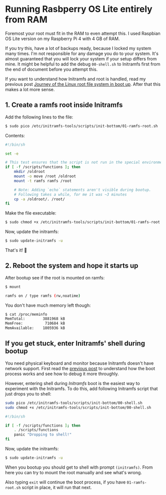# Running Rasbperry OS Lite entirely from RAM

Foremost your root must fit in the RAM to even attempt this. I used Raspbian OS Lite version on my Raspberry Pi 4 with 4 GB of RAM.

If you try this, have a lot of backups ready, because I locked my system many times. I'm not responsible for any damage you do to your system. It's almost guaranteed that you will lock your system if your setup differs from mine. It might be helpful to add the debug `00-shell.sh` to Initramfs first from the end of document before you attempt this. 

If you want to understand how Initramfs and root is handled, read my previous post [Journey of the Linux root file system in boot up](./root). After that this makes a lot more sense.

## 1. Create a ramfs root inside Initramfs

Add the following lines to the file:

```bash
$ sudo pico /etc/initramfs-tools/scripts/init-bottom/01-ramfs-root.sh
```

Contents:

```sh
#!/bin/sh

set -e

# This test ensures that the script is not run in the special environment of the initramfs update command, only during boot.
if [ -f /scripts/functions ]; then
    mkdir /oldroot
    mount -o move /root /oldroot
    mount -t ramfs ramfs /root

    # Note: Adding `echo` statements aren't visible during bootup.
    # Following takes a while, for me it was ~3 minutes
    cp -a /oldroot/. /root/
fi
```

Make the file executable:

```sh
$ sudo chmod +x /etc/initramfs-tools/scripts/init-bottom/01-ramfs-root.sh
```

Now, update the initramfs:

```sh
$ sudo update-initramfs -u
```

That's it! 🎉

## 2. Reboot the system and hope it starts up

After bootup see if the root is mounted on ramfs:

```sh
$ mount

ramfs on / type ramfs (rw,noatime)
```

You don't have much memory left though:

```sh
$ cat /proc/meminfo
MemTotal:        3881968 kB
MemFree:          710684 kB
MemAvailable:    1805936 kB
```

## If you get stuck, enter Initramfs' shell during bootup

You need physical keyboard and monitor because Initramfs doesn't have network support. First read the [previous post](./root) to understand how the boot process works and see how to debug it more throughly. 

However, entering shell during *Initramfs* boot is the easiest way to experiment with the Initramfs. To do this, add following Initramfs script that just drops you to shell:

```sh
sudo pico /etc/initramfs-tools/scripts/init-bottom/00-shell.sh
sudo chmod +x /etc/initramfs-tools/scripts/init-bottom/00-shell.sh
```

```sh
#!/bin/sh

if [ -f /scripts/functions ]; then
    . /scripts/functions
    panic "Dropping to shell!"
fi
```

Now, update the initramfs:

```sh
$ sudo update-initramfs -u
```

When you bootup you should get to shell with prompt `(initramfs)`. From here you can try to mount the root manually and see what's wrong.

Also typing `exit` will continue the boot process, if you have `01-ramfs-root.sh` script in place, it will run that next.